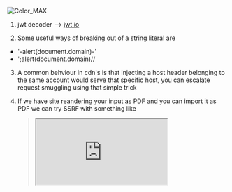 ![Color_MAX](https://user-images.githubusercontent.com/55370554/76710262-b7dae300-670e-11ea-88e0-e1d95fc353ab.jpg)

1. jwt decoder --> [jwt.io](https://jwt.io/#debugger-io) </br>

2. Some useful ways of breaking out of a string literal are
  * '-alert(document.domain)-'
  * ';alert(document.domain)//

3. A common behviour in cdn's is that injecting a host header belonging to the
  same account would serve that specific host, you can escalate request
  smuggling using that simple trick

4. If we have site reandering your input as PDF and you can import it as PDF we
   can try SSRF with something like  
   > <iframe src="http://169.254.169.254/latest/meta-data">

5. Secert path in wp sites --> /wp-content/plugins/jsmol2wp/j2s/J/rendersurface/

6. To find the clouding service you can search in youtubbe --> (siteName + cloud)
> verizon media  + cloud
https://www.youtube.com/results?search_query=verizon+media++%2B+cloud

7. Some AWS metadata pathes:
  * http://169.254.169.254/latest/meta-data/local-hostname/
  * http://169.254.169.254/latest/meta-data/iam/security-credential
  * http://169.254.169.254/latest/dynamic/instance-identity/document
  
8. If you wanna find some internal code of companies some sample code or new features try:
> repl.it intext:Example.com

9. If you got access denied message while using awscli try :
> aws s3 ls s3://[bucketname] --nosign-request

10. The HEAD method is the same as POST but without body maybe you will need this trick !!

11. if you found firebase API key in Android app use Pyrebase it's a simple python wrapper for the Firebase API to test Authentication,
DB and storage permissions.

12. Always try to convert parameters to arrays you may get unexpected results maybe xss bypass </br>
    Example **page?path=/abc**  _To_   **page?path['']=/abc** </br>
    
13. To discover domains deployed on Github for subdomain takeover try with google dorks </br>
  * intext:"There isn't a Github Pages site here"
  * intext:"Site not found . Github Pages"
  
14. Payload to test XSS,SQLI and CSTI
  * ' "<svg/onload=prompt(5);>{{7*7}} 
    
15. Extract Subdomains for ip range with nmap
  * nmap IP_range_sn | grep "domain" | awk'{print $5}' 
  
16. if you trying IDOR in APIs and got 401,403 you can try :
  * {"id":[1234]}
  * {"id":{"id":1234}}
  * url?id=real_id&id=victm
  * {"id":"*"}
  
  17. If we have domain like example.com try to make mail with
      max@example.com if there is no validation to the email maybe
      it's give you access or privileges
      
 18. if you test blacklist SSRF you can try to encode 1 or 2 or 3 octs of ip like **0251.254.169.254**
 
 19. If you come across /api.json in AEM instance try cache poisoning (Host, X-Forwarded-Server,X-Forwarded-Host)
 
 20. trik to get uuid of any user try to register with the same username or email may be uuid will leak on the resbonse.
 
 21. [dnsdumpster](https://dnsdumpster.com/) is a FREE domain research tool that can discover hosts related to a domain. Finding visible hosts    from the attackers perspective is an important part of the security assessment process!!!
 
 22. [UDP Port Scanner](https://www.ipvoid.com/udp-port-scan/)
 
 23. Maybe company uses deffrent domains or maybe there are applications on other domains so we can use "Copy Right Singture" on google  (**intext:"Facebook © 2019"**)
 
 24. If an app uses markdown (xss) : click here (**javascript:alert(1)**)
 
 25. If you found "limit" parameter (**/page?limit=10**) you can try to change it
     to long value like (**/page?limit=9999999999999**) --> layer 7 dos atack
     
 26. When you test for SSRF try to change **HTTP/1.1** to **HTTP/0.9**and
     remove the host header (to bypass some fixes and validations)
     
 27. Run UDP scan if port 500 is open run (**ike-probe**) to see if it's vulnerable to Shared Secret Hash Leakage Weakness
 
 28. If you wanna bypass cloudflare protection and find the origin ip try [WhoIsRequest](https://whoisrequest.com/history/)  and check the Domain history data
 
 29. You can enumerate directories in some buckets with Wfuzz
 > http(S)://**bucket-name-address-here**/FUZZ/
 
 and check the 200 status code without content
 
 30. For example to find any subdomain points to yahho on Censys
 > 443.https.tls.certificate.parsed.extensions.subject_alt_name.dns_names:Yahoo.com
 
 31. Some Keywords to search for in JS files:
  * api
  * internal
  * url
  * var=
  * //
  * https://
  * CompanyName.com
  * Location.search
  
32. In url you can try those circumvents: 
  * https://expected-host@evil-host
  * https://evil-host#expected-host
  * https://expected-host.evil-host
  * You can URL-encode characters to confuse the URL-parsing code
  
33. There are some endpoints shows json with the (**content type: Text/html**) CHANGE it to </br> (**Content Type : application/json**)
(the file contains special  character) --> Easy xss

34. If the **GET & POST** methods are only allowed so we can use **X-HTTP-Method-Override** with PUT method leads to RCE.
 
